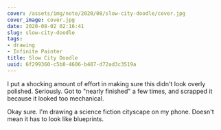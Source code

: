 ```yaml
---
cover: /assets/img/note/2020/08/slow-city-doodle/cover.jpg
cover_image: cover.jpg
date: 2020-08-02 02:16:41
slug: slow-city-doodle
tags:
- drawing
- Infinite Painter
title: Slow City Doodle
uuid: 6f299360-c5b8-4606-b487-d72ad3c3519a
---
```


I put a shocking amount of effort in making sure this didn't look overly polished.
Seriously. Got to "nearly finished" a few times, and scrapped it because it looked too mechanical.

Okay sure. I'm drawing a science fiction cityscape on my phone. Doesn't mean it has to look like
blueprints.
